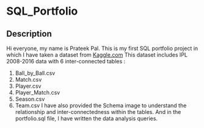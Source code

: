 # SQL_Portfolio
## Description
Hi everyone, my name is Prateek Pal.
This is my first SQL portfolio project in which I have taken a dataset from [Kaggle.com](https://www.kaggle.com/datasets/harsha547/indian-premier-league-csv-dataset?select=Ball_by_Ball.csv) 
This dataset includes IPL 2008-2016 data with 6 inter-connected tables :
1. Ball_by_Ball.csv
2. Match.csv
3. Player.csv
4. Player_Match.csv
5. Season.csv
6. Team.csv
I have also provided the Schema image to understand the relationship and inter-connectedness within the tables.
And in the portfolio.sql file, I have written the data analysis queries.
